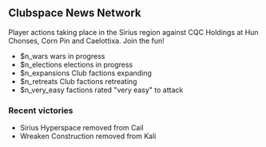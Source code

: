 

## Clubspace News Network

Player actions taking place in the Sirius region
against CQC Holdings at Hun Chonses, Corn Pin and Caelottixa.
Join the fun!

* $n_wars wars in progress
* $n_elections elections in progress
* $n_expansions Club factions expanding
* $n_retreats Club factions retreating
* $n_very_easy factions rated "very easy" to attack

### Recent victories

* Sirius Hyperspace removed from Cail
* Wreaken Construction removed from Kali



